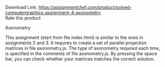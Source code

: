 Download Link: https://assignmentchef.com/product/solved-computergraphics-assignment-4-axonometry
<br>
<span class="kksr-muted">Rate this product</span>

Axonometry

This assignment (start from file index.html) is similar to the ones in assignments 2 and 3. It requires to create a set of parallel projection matrices in file axonometry.js. The type of axonometry required each time, is specified in the comments of file axonometry.js. By pressing the space bar, you can check whether your matrices matches the correct solution.